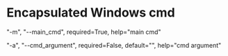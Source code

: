 # Encapsulated Windows cmd
"-m", "--main_cmd", required=True, help="main cmd"

"-a", "--cmd_argument", required=False, default="", help="cmd argument"
